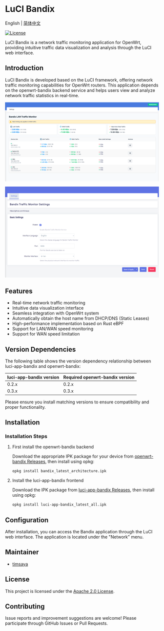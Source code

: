 # LuCI Bandix

English | [简体中文](README.zh.md)

[![License](https://img.shields.io/badge/License-Apache--2.0-blue.svg)](LICENSE)


LuCI Bandix is a network traffic monitoring application for OpenWrt, providing intuitive traffic data visualization and analysis through the LuCI web interface.

## Introduction

LuCI Bandix is developed based on the LuCI framework, offering network traffic monitoring capabilities for OpenWrt routers. This application depends on the openwrt-bandix backend service and helps users view and analyze network traffic statistics in real-time.


![LuCI Bandix Screenshot](docs/images/index.png)

![LuCI Bandix Screenshot](docs/images/settings.png)



## Features

- Real-time network traffic monitoring
- Intuitive data visualization interface
- Seamless integration with OpenWrt system
- Automatically obtain the host name from DHCP/DNS (Static Leases)
- High-performance implementation based on Rust eBPF
- Support for LAN/WAN speed monitoring
- Support for WAN speed limitation

## Version Dependencies

The following table shows the version dependency relationship between luci-app-bandix and openwrt-bandix:

| luci-app-bandix version | Required openwrt-bandix version |
|------------------------|--------------------------------|
| 0.2.x                  | 0.2.x                          |
| 0.3.x                  | 0.3.x                          |

Please ensure you install matching versions to ensure compatibility and proper functionality.

## Installation

### Installation Steps

1. First install the openwrt-bandix backend

   Download the appropriate IPK package for your device from [openwrt-bandix Releases](https://github.com/timsaya/openwrt-bandix/releases), then install using opkg:

   ```bash
   opkg install bandix_latest_architecture.ipk
   ```

2. Install the luci-app-bandix frontend

   Download the IPK package from [luci-app-bandix Releases](https://github.com/timsaya/luci-app-bandix/releases), then install using opkg:

   ```bash
   opkg install luci-app-bandix_latest_all.ipk
   ```

## Configuration

After installation, you can access the Bandix application through the LuCI web interface. The application is located under the "Network" menu.

## Maintainer

- [timsaya](https://github.com/timsaya)

## License

This project is licensed under the [Apache 2.0 License](LICENSE).

## Contributing

Issue reports and improvement suggestions are welcome! Please participate through GitHub Issues or Pull Requests. 